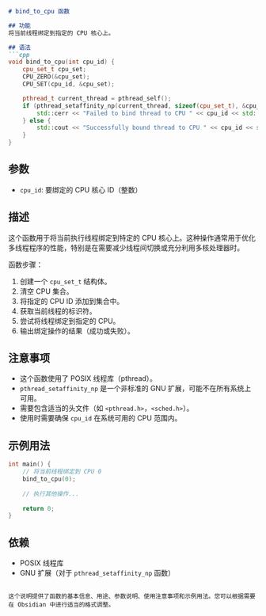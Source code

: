 
```markdown
# bind_to_cpu 函数

## 功能
将当前线程绑定到指定的 CPU 核心上。

## 语法
```cpp
void bind_to_cpu(int cpu_id) {
    cpu_set_t cpu_set;
    CPU_ZERO(&cpu_set);
    CPU_SET(cpu_id, &cpu_set);

    pthread_t current_thread = pthread_self();
    if (pthread_setaffinity_np(current_thread, sizeof(cpu_set_t), &cpu_set) != 0) {
        std::cerr << "Failed to bind thread to CPU " << cpu_id << std::endl;
    } else {
        std::cout << "Successfully bound thread to CPU " << cpu_id << std::endl;
    }
}
```

## 参数
- `cpu_id`: 要绑定的 CPU 核心 ID（整数）

## 描述
这个函数用于将当前执行线程绑定到特定的 CPU 核心上。这种操作通常用于优化多线程程序的性能，特别是在需要减少线程间切换或充分利用多核处理器时。

函数步骤：
1. 创建一个 `cpu_set_t` 结构体。
2. 清空 CPU 集合。
3. 将指定的 CPU ID 添加到集合中。
4. 获取当前线程的标识符。
5. 尝试将线程绑定到指定的 CPU。
6. 输出绑定操作的结果（成功或失败）。

## 注意事项
- 这个函数使用了 POSIX 线程库（pthread）。
- `pthread_setaffinity_np` 是一个非标准的 GNU 扩展，可能不在所有系统上可用。
- 需要包含适当的头文件（如 `<pthread.h>`，`<sched.h>`）。
- 使用时需要确保 `cpu_id` 在系统可用的 CPU 范围内。

## 示例用法
```cpp
int main() {
    // 将当前线程绑定到 CPU 0
    bind_to_cpu(0);
    
    // 执行其他操作...
    
    return 0;
}
```

## 依赖
- POSIX 线程库
- GNU 扩展（对于 `pthread_setaffinity_np` 函数）
```

这个说明提供了函数的基本信息、用途、参数说明、使用注意事项和示例用法。您可以根据需要在 Obsidian 中进行适当的格式调整。
